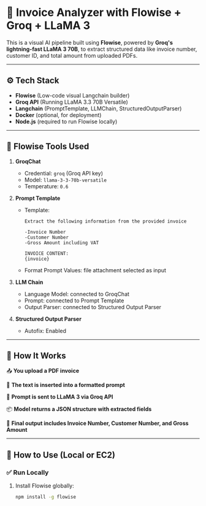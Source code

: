 # 🧾 Invoice Analyzer with Flowise + Groq + LLaMA 3

This is a visual AI pipeline built using **Flowise**, powered by **Groq's lightning-fast LLaMA 3 70B**, to extract structured data like invoice number, customer ID, and total amount from uploaded PDFs.

---

## ⚙️ Tech Stack
- **Flowise** (Low-code visual Langchain builder)
- **Groq API** (Running LLaMA 3.3 70B Versatile)
- **Langchain** (PromptTemplate, LLMChain, StructuredOutputParser)
- **Docker** (optional, for deployment)
- **Node.js** (required to run Flowise locally)

---

## 🔧 Flowise Tools Used

1. **GroqChat**  
   - Credential: `groq` (Groq API key)
   - Model: `llama-3-3-70b-versatile`
   - Temperature: `0.6`

2. **Prompt Template**
   - Template:
     ```
     Extract the following information from the provided invoice

     -Invoice Number
     -Customer Number
     -Gross Amount including VAT

     INVOICE CONTENT:
     {invoice}
     ```
   - Format Prompt Values: file attachment selected as input

3. **LLM Chain**
   - Language Model: connected to GroqChat
   - Prompt: connected to Prompt Template
   - Output Parser: connected to Structured Output Parser

4. **Structured Output Parser**
   - Autofix: Enabled

---

## 🧪 How It Works

📤 **You upload a PDF invoice**

🧠 **The text is inserted into a formatted prompt**

📨 **Prompt is sent to LLaMA 3 via Groq API**

📦 **Model returns a JSON structure with extracted fields**

🧾 **Final output includes Invoice Number, Customer Number, and Gross Amount**

---

## 🚀 How to Use (Local or EC2)

### ✅ Run Locally
1. Install Flowise globally:
   ```bash
   npm install -g flowise
